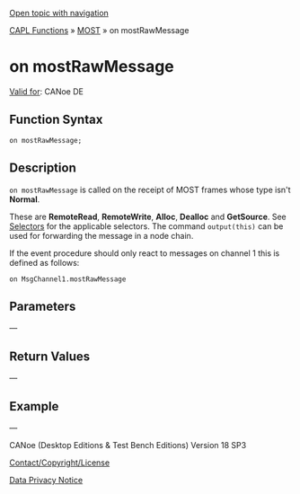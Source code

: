 [Open topic with navigation](../../../../../CANoeDEFamily.htm#Topics/CAPLFunctions/MOST/EventProcedures/CAPLfunctionOnMOSTRawMessage.md)

[CAPL Functions](../../CAPLfunctions.md) » [MOST](../CAPLfunctionsMOSTOverview.md) » on mostRawMessage

# on mostRawMessage

[Valid for](../../../Shared/FeatureAvailability.md):  CANoe DE

## Function Syntax

`on mostRawMessage;`

## Description

`on mostRawMessage` is called on the receipt of MOST frames whose type isn't **Normal**.

These are **RemoteRead**, **RemoteWrite**, **Alloc**, **Dealloc** and **GetSource**. See [Selectors](../CAPLfunctionsMOSTOverview.md) for the applicable selectors. The command `output(this)` can be used for forwarding the message in a node chain.

If the event procedure should only react to messages on channel 1 this is defined as follows:

`on MsgChannel1.mostRawMessage`

## Parameters

—

## Return Values

—

## Example

—

CANoe (Desktop Editions & Test Bench Editions) Version 18 SP3

[Contact/Copyright/License](../../../Shared/ContactCopyrightLicense.md)

[Data Privacy Notice](https://www.vector.com/int/en/company/get-info/privacy-policy/)
